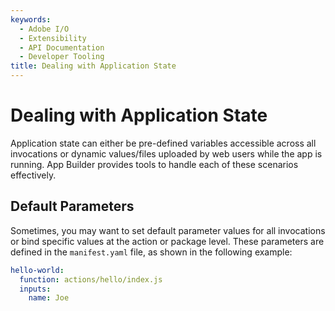 ```yaml
---
keywords:
  - Adobe I/O
  - Extensibility
  - API Documentation
  - Developer Tooling
title: Dealing with Application State
---
```


# Dealing with Application State

Application state can either be pre-defined variables accessible across all invocations or dynamic values/files uploaded by web users while the app is running. App Builder provides tools to handle each of these scenarios effectively.

## Default Parameters

Sometimes, you may want to set default parameter values for all invocations or bind specific values at the action or package level. These parameters are defined in the `manifest.yaml` file, as shown in the following example:

```yaml
hello-world:
  function: actions/hello/index.js
  inputs:
    name: Joe
```